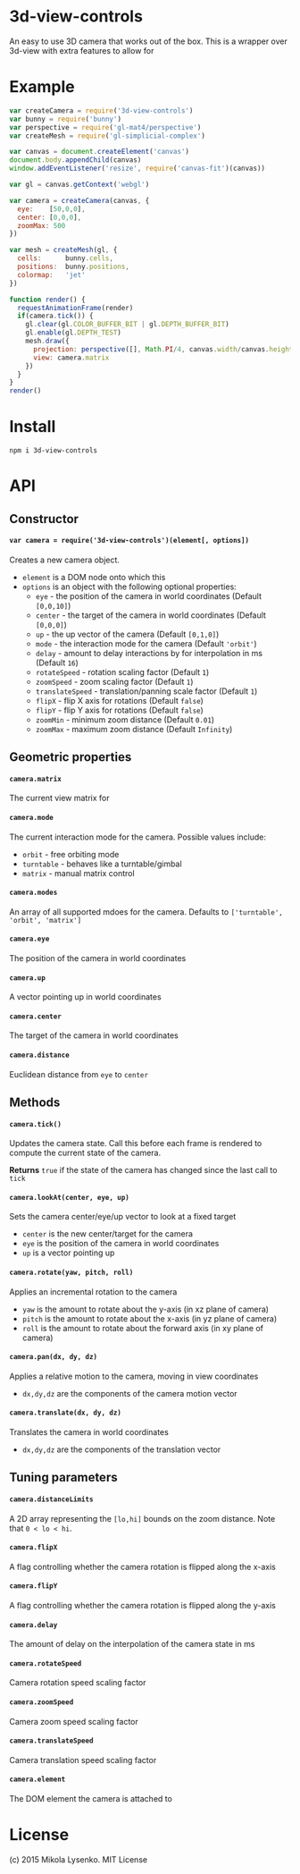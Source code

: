 # 3d-view-controls
An easy to use 3D camera that works out of the box.  This is a wrapper over 3d-view with extra features to allow for 

# Example

```javascript
var createCamera = require('3d-view-controls')
var bunny = require('bunny')
var perspective = require('gl-mat4/perspective')
var createMesh = require('gl-simplicial-complex')

var canvas = document.createElement('canvas')
document.body.appendChild(canvas)
window.addEventListener('resize', require('canvas-fit')(canvas))

var gl = canvas.getContext('webgl')

var camera = createCamera(canvas, {
  eye:    [50,0,0],
  center: [0,0,0],
  zoomMax: 500
})

var mesh = createMesh(gl, {
  cells:      bunny.cells,
  positions:  bunny.positions,
  colormap:   'jet'
})

function render() {
  requestAnimationFrame(render)
  if(camera.tick()) {
    gl.clear(gl.COLOR_BUFFER_BIT | gl.DEPTH_BUFFER_BIT)
    gl.enable(gl.DEPTH_TEST)
    mesh.draw({
      projection: perspective([], Math.PI/4, canvas.width/canvas.height, 0.01, 1000),
      view: camera.matrix
    })
  }
}
render()
```

# Install

```
npm i 3d-view-controls
```

# API

## Constructor

#### `var camera = require('3d-view-controls')(element[, options])`
Creates a new camera object.

* `element` is a DOM node onto which this
* `options` is an object with the following optional properties:
    + `eye` - the position of the camera in world coordinates (Default `[0,0,10]`)
    + `center` - the target of the camera in world coordinates (Default `[0,0,0]`)
    + `up` - the up vector of the camera (Default `[0,1,0]`)
    + `mode` - the interaction mode for the camera (Default `'orbit'`)
    + `delay` - amount to delay interactions by for interpolation in ms (Default `16`)
    + `rotateSpeed` - rotation scaling factor (Default `1`)
    + `zoomSpeed` - zoom scaling factor (Default `1`)
    + `translateSpeed` - translation/panning scale factor (Default `1`)
    + `flipX` - flip X axis for rotations (Default `false`)
    + `flipY` - flip Y axis for rotations (Default `false`)
    + `zoomMin` - minimum zoom distance (Default `0.01`)
    + `zoomMax` - maximum zoom distance (Default `Infinity`)

## Geometric properties

#### `camera.matrix`
The current view matrix for 

#### `camera.mode`
The current interaction mode for the camera.  Possible values include:

* `orbit` - free orbiting mode
* `turntable` - behaves like a turntable/gimbal
* `matrix` - manual matrix control

#### `camera.modes`
An array of all supported mdoes for the camera.  Defaults to `['turntable', 'orbit', 'matrix']`

#### `camera.eye`
The position of the camera in world coordinates

#### `camera.up`
A vector pointing up in world coordinates

#### `camera.center`
The target of the camera in world coordinates

#### `camera.distance`
Euclidean distance from `eye` to `center`

## Methods

#### `camera.tick()`
Updates the camera state.  Call this before each frame is rendered to compute the current state of the camera.

**Returns** `true` if the state of the camera has changed since the last call to `tick`

#### `camera.lookAt(center, eye, up)`
Sets the camera center/eye/up vector to look at a fixed target

* `center` is the new center/target for the camera
* `eye` is the position of the camera in world coordinates
* `up` is a vector pointing up

#### `camera.rotate(yaw, pitch, roll)`
Applies an incremental rotation to the camera

* `yaw` is the amount to rotate about the y-axis (in xz plane of camera)
* `pitch` is the amount to rotate about the x-axis (in yz plane of camera)
* `roll` is the amount to rotate about the forward axis (in xy plane of camera)

#### `camera.pan(dx, dy, dz)`
Applies a relative motion to the camera, moving in view coordinates

* `dx,dy,dz` are the components of the camera motion vector

#### `camera.translate(dx, dy, dz)`
Translates the camera in world coordinates

* `dx,dy,dz` are the components of the translation vector

## Tuning parameters

#### `camera.distanceLimits`
A 2D array representing the `[lo,hi]` bounds on the zoom distance.  Note that `0 < lo < hi`.

#### `camera.flipX`
A flag controlling whether the camera rotation is flipped along the x-axis

#### `camera.flipY`
A flag controlling whether the camera rotation is flipped along the y-axis

#### `camera.delay`
The amount of delay on the interpolation of the camera state in ms

#### `camera.rotateSpeed`
Camera rotation speed scaling factor

#### `camera.zoomSpeed`
Camera zoom speed scaling factor

#### `camera.translateSpeed`
Camera translation speed scaling factor

#### `camera.element`
The DOM element the camera is attached to

# License
(c) 2015 Mikola Lysenko. MIT License